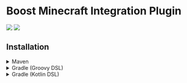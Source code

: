 # Boost Minecraft Integration Plugin
[![](https://img.shields.io/github/license/Uni0305/goboost-minecraft-integration)](LICENSE.md)
[![](https://jitpack.io/v/Uni0305/goboost-minecraft-integration.svg)](https://jitpack.io/#Uni0305/goboost-minecraft-integration)

## Installation
<details>
<summary>Maven</summary>

```xml
<repositories>
    <repository>
        <id>jitpack.io</id>
        <url>https://jitpack.io</url>
    </repository>
</repositories>
```
```xml
<dependencies>
    <dependency>
        <groupId>com.github.Uni0305</groupId>
        <artifactId>goboost-minecraft-integration</artifactId>
        <version>VERSION</version>
    </dependency>
</dependencies>
```
</details>

<details>
<summary>Gradle (Groovy DSL)</summary>

```groovy
repositories {
    maven { url 'https://jitpack.io' }
}
```

```groovy
dependencies {
    compileOnly 'com.github.Uni0305:goboost-minecraft-integration:VERSION'
}
```
</details>

<details>
<summary>Gradle (Kotlin DSL)</summary>

```kts
repositories {
    maven("https://jitpack.io")
}
```
```kts
dependencies {
    compileOnly("com.github.Uni0305:goboost-minecraft-integration:VERSION")
}
```
</details>
